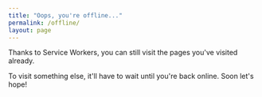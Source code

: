```yaml
---
title: "Oops, you're offline..."
permalink: /offline/
layout: page
---
```


Thanks to Service Workers, you can still visit the pages you've visited already.

To visit something else, it'll have to wait until you're back online. Soon let's hope!